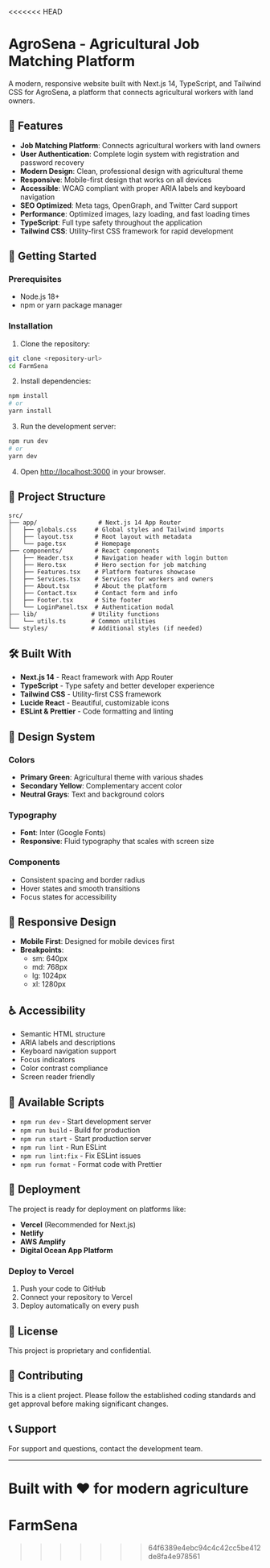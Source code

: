 <<<<<<< HEAD
# AgroSena - Agricultural Job Matching Platform

A modern, responsive website built with Next.js 14, TypeScript, and Tailwind CSS for AgroSena, a platform that connects agricultural workers with land owners.

## 🌱 Features

- **Job Matching Platform**: Connects agricultural workers with land owners
- **User Authentication**: Complete login system with registration and password recovery
- **Modern Design**: Clean, professional design with agricultural theme
- **Responsive**: Mobile-first design that works on all devices
- **Accessible**: WCAG compliant with proper ARIA labels and keyboard navigation
- **SEO Optimized**: Meta tags, OpenGraph, and Twitter Card support
- **Performance**: Optimized images, lazy loading, and fast loading times
- **TypeScript**: Full type safety throughout the application
- **Tailwind CSS**: Utility-first CSS framework for rapid development

## 🚀 Getting Started

### Prerequisites

- Node.js 18+ 
- npm or yarn package manager

### Installation

1. Clone the repository:
```bash
git clone <repository-url>
cd FarmSena
```

2. Install dependencies:
```bash
npm install
# or
yarn install
```

3. Run the development server:
```bash
npm run dev
# or
yarn dev
```

4. Open [http://localhost:3000](http://localhost:3000) in your browser.

## 📁 Project Structure

```
src/
├── app/                 # Next.js 14 App Router
│   ├── globals.css     # Global styles and Tailwind imports
│   ├── layout.tsx      # Root layout with metadata
│   └── page.tsx        # Homepage
├── components/         # React components
│   ├── Header.tsx      # Navigation header with login button
│   ├── Hero.tsx        # Hero section for job matching
│   ├── Features.tsx    # Platform features showcase
│   ├── Services.tsx    # Services for workers and owners
│   ├── About.tsx       # About the platform
│   ├── Contact.tsx     # Contact form and info
│   ├── Footer.tsx      # Site footer
│   └── LoginPanel.tsx  # Authentication modal
├── lib/               # Utility functions
│   └── utils.ts       # Common utilities
└── styles/            # Additional styles (if needed)
```

## 🛠️ Built With

- **Next.js 14** - React framework with App Router
- **TypeScript** - Type safety and better developer experience
- **Tailwind CSS** - Utility-first CSS framework
- **Lucide React** - Beautiful, customizable icons
- **ESLint & Prettier** - Code formatting and linting

## 🎨 Design System

### Colors
- **Primary Green**: Agricultural theme with various shades
- **Secondary Yellow**: Complementary accent color
- **Neutral Grays**: Text and background colors

### Typography
- **Font**: Inter (Google Fonts)
- **Responsive**: Fluid typography that scales with screen size

### Components
- Consistent spacing and border radius
- Hover states and smooth transitions
- Focus states for accessibility

## 📱 Responsive Design

- **Mobile First**: Designed for mobile devices first
- **Breakpoints**: 
  - sm: 640px
  - md: 768px
  - lg: 1024px
  - xl: 1280px

## ♿ Accessibility

- Semantic HTML structure
- ARIA labels and descriptions
- Keyboard navigation support
- Focus indicators
- Color contrast compliance
- Screen reader friendly

## 🔧 Available Scripts

- `npm run dev` - Start development server
- `npm run build` - Build for production
- `npm run start` - Start production server
- `npm run lint` - Run ESLint
- `npm run lint:fix` - Fix ESLint issues
- `npm run format` - Format code with Prettier

## 🚀 Deployment

The project is ready for deployment on platforms like:

- **Vercel** (Recommended for Next.js)
- **Netlify**
- **AWS Amplify**
- **Digital Ocean App Platform**

### Deploy to Vercel

1. Push your code to GitHub
2. Connect your repository to Vercel
3. Deploy automatically on every push

## 📄 License

This project is proprietary and confidential.

## 🤝 Contributing

This is a client project. Please follow the established coding standards and get approval before making significant changes.

## 📞 Support

For support and questions, contact the development team.

---

Built with ❤️ for modern agriculture
=======
# FarmSena
>>>>>>> 64f6389e4ebc94c4c42cc5be412de8fa4e978561
